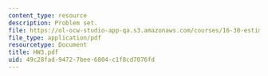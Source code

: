 ```yaml
---
content_type: resource
description: Problem set.
file: https://ol-ocw-studio-app-qa.s3.amazonaws.com/courses/16-30-estimation-and-control-of-aerospace-systems-spring-2004/49c28fad94727bee6804c1f8cd7076fd_HW3.pdf
file_type: application/pdf
resourcetype: Document
title: HW3.pdf
uid: 49c28fad-9472-7bee-6804-c1f8cd7076fd
---
```

